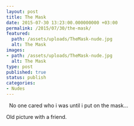 ```yaml
---
layout: post
title: The Mask
date: 2015-07-30 13:23:00.000000000 +03:00
permalink: /2015/07/30/the-mask/
featured:
  path: /assets/uploads/TheMask-nude.jpg
  alt: The Mask
images:
- path: /assets/uploads/TheMask-nude.jpg
  alt: The Mask
type: post
published: true
status: publish
categories:
- Nudes
---
```


  No one cared who i was until i put on the mask...

Old picture with a friend.
